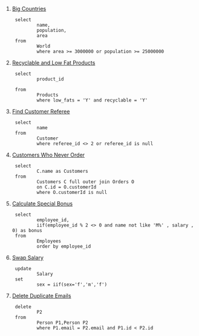 1) <a href='https://leetcode.com/problems/big-countries'> Big Countries </a>
        
        select
                name,
                population,
                area
        from 
                World
                where area >= 3000000 or population >= 25000000 
                
 
2) <a href='https://leetcode.com/problems/recyclable-and-low-fat-products'> Recyclable and Low Fat Products </a>     
        
        select 
                product_id
    
        from
                Products
                where low_fats = 'Y' and recyclable = 'Y'
      
      
3) <a href='https://leetcode.com/problems/find-customer-referee'> Find Customer Referee </a>
        
        select 
                name
        from
                Customer
                where referee_id <> 2 or referee_id is null
                
                
4) <a href='https://leetcode.com/problems/customers-who-never-order'> Customers Who Never Order </a>                
        
        select
                C.name as Customers
        from
                Customers C full outer join Orders O
                on C.id = O.customerId  
                where O.customerId is null
                
                
5) <a href='https://leetcode.com/problems/calculate-special-bonus'> Calculate Special Bonus </a> 
        
        select 
                employee_id,
                iif(employee_id % 2 <> 0 and name not like 'M%' , salary , 0) as bonus
        from 
                Employees
                order by employee_id


6) <a href='https://leetcode.com/problems/swap-salary'> Swap Salary </a>
               
        update 
                Salary
        set 
                sex = iif(sex='f','m','f')
               

7) <a href='https://leetcode.com/problems/delete-duplicate-emails'> Delete Duplicate Emails </a>
        
        delete 
                P2 
        from 
                Person P1,Person P2
                where P1.email = P2.email and P1.id < P2.id
